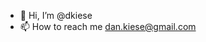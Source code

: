 - 👋 Hi, I’m @dkiese
- 📫 How to reach me dan.kiese@gmail.com

<!---
dkiese/dkiese is a ✨ special ✨ repository because its `README.md` (this file) appears on your GitHub profile.
You can click the Preview link to take a look at your changes.
--->
